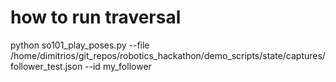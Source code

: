 









# how to run traversal

python so101_play_poses.py --file /home/dimitrios/git_repos/robotics_hackathon/demo_scripts/state/captures/follower_test.json --id my_follower



